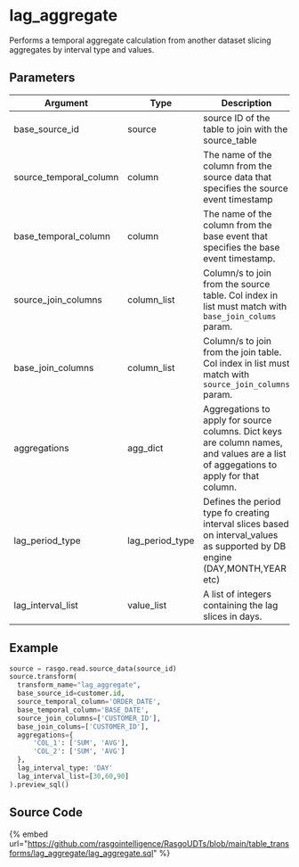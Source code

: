 

# lag_aggregate

Performs a temporal aggregate calculation from another dataset slicing aggregates by interval type and values.

## Parameters

|        Argument        |      Type       |                                                             Description                                                              |
| ---------------------- | --------------- | ------------------------------------------------------------------------------------------------------------------------------------ |
| base_source_id         | source          | source ID of the table to join with the source_table                                                                                 |
| source_temporal_column | column          | The name of the column from the source data that specifies the source event timestamp                                                |
| base_temporal_column   | column          | The name of the column from the base event that specifies the base event timestamp.                                                  |
| source_join_columns    | column_list     | Column/s to join from the source table. Col index in list must match with `base_join_colums` param.                                  |
| base_join_columns      | column_list     | Column/s to join from the join table. Col index in list must match with `source_join_columns` param.                                 |
| aggregations           | agg_dict        | Aggregations to apply for source columns. Dict keys are column names, and values are a list of aggegations to apply for that column. |
| lag_period_type        | lag_period_type | Defines the period type fo creating interval slices based on interval_values as supported by DB engine (DAY,MONTH,YEAR etc)          |
| lag_interval_list      | value_list      | A list of integers containing the lag slices in days.                                                                                |


## Example

```python
source = rasgo.read.source_data(source_id)
source.transform(
  transform_name="lag_aggregate",
  base_source_id=customer.id,
  source_temporal_column='ORDER_DATE',
  base_temporal_column='BASE_DATE',
  source_join_columns=['CUSTOMER_ID'],
  base_join_colums=['CUSTOMER_ID'],
  aggregations={
      'COL_1': ['SUM', 'AVG'],
      'COL_2': ['SUM', 'AVG']
  },
  lag_interval_type: 'DAY'
  lag_interval_list=[30,60,90]
).preview_sql()
```

## Source Code

{% embed url="https://github.com/rasgointelligence/RasgoUDTs/blob/main/table_transforms/lag_aggregate/lag_aggregate.sql" %}

